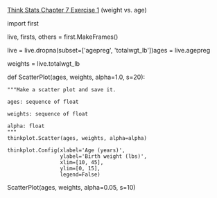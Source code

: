 [Think Stats Chapter 7 Exercise 1](http://greenteapress.com/thinkstats2/html/thinkstats2008.html#toc70) (weight vs. age)

import first

live, firsts, others = first.MakeFrames()

live = live.dropna(subset=['agepreg', 'totalwgt_lb'])ages = live.agepreg


weights = live.totalwgt_lb

def ScatterPlot(ages, weights, alpha=1.0, s=20):

    """Make a scatter plot and save it.

    ages: sequence of float
    
    weights: sequence of float
    
    alpha: float
    """
    thinkplot.Scatter(ages, weights, alpha=alpha)
    
    thinkplot.Config(xlabel='Age (years)',
                     ylabel='Birth weight (lbs)',
                     xlim=[10, 45],
                     ylim=[0, 15],
                     legend=False)
    
ScatterPlot(ages, weights, alpha=0.05, s=10)
